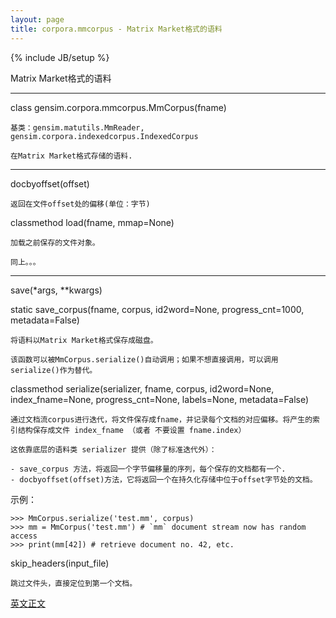 ```yaml
---
layout: page
title: corpora.mmcorpus - Matrix Market格式的语料 
---
```

{% include JB/setup %}

Matrix Market格式的语料

---------------------------------------------------------------

class gensim.corpora.mmcorpus.MmCorpus(fname)

    基类：gensim.matutils.MmReader, gensim.corpora.indexedcorpus.IndexedCorpus

    在Matrix Market格式存储的语料.

---------------------------------------------------------------

docbyoffset(offset)

    返回在文件offset处的偏移(单位：字节)

classmethod load(fname, mmap=None)

    加载之前保存的文件对象。

    同上。。。

---------------------------------------------------------------

save(*args, **kwargs)

static save_corpus(fname, corpus, id2word=None, progress_cnt=1000, metadata=False)

    将语料以Matrix Market格式保存成磁盘。

    该函数可以被MmCorpus.serialize()自动调用；如果不想直接调用，可以调用serialize()作为替代。

classmethod serialize(serializer, fname, corpus, id2word=None, index_fname=None, progress_cnt=None, labels=None, metadata=False)

    通过文档流corpus进行迭代，将文件保存成fname，并记录每个文档的对应偏移。将产生的索引结构保存成文件 index_fname （或者 不要设置 fname.index）

    这依靠底层的语料类 serializer 提供（除了标准迭代外）：

    - save_corpus 方法，将返回一个字节偏移量的序列，每个保存的文档都有一个.
    - docbyoffset(offset)方法，它将返回一个在持久化存储中位于offset字节处的文档。

示例：

    >>> MmCorpus.serialize('test.mm', corpus)
    >>> mm = MmCorpus('test.mm') # `mm` document stream now has random access
    >>> print(mm[42]) # retrieve document no. 42, etc.


skip_headers(input_file)

    跳过文件头，直接定位到第一个文档。

[英文正文](http://radimrehurek.com/gensim/corpora/mmcorpus.html)

